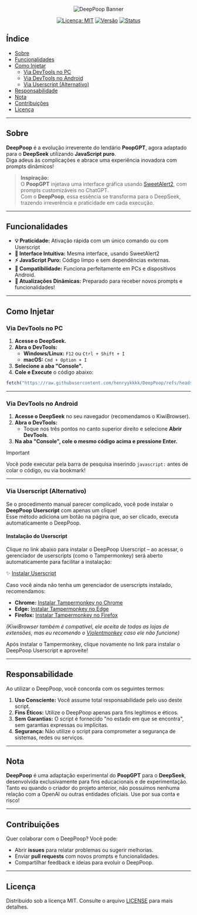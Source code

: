 <p align="center">
  <img src="https://i.imgur.com/kb53BGi.png/" alt="DeepPoop Banner" />
</p>

<div align="center">
  <p>
    <a href="LICENSE"><img src="https://img.shields.io/badge/Licença-MIT-yellow.svg" alt="Licença: MIT"></a>  
    <a href="https://github.com/seu_usuario/DeepPoop"><img src="https://img.shields.io/badge/Versão-1.4-brightgreen" alt="Versão"></a>
    <a href="https://github.com/seu_usuario/DeepPoop"><img src="https://img.shields.io/badge/Status-Ativo-brightgreen" alt="Status"></a>
  </p>
</div>

## Índice

- [Sobre](#sobre)
- [Funcionalidades](#funcionalidades)
- [Como Injetar](#como-injetar)
  - [Via DevTools no PC](#via-devtools-no-pc)
  - [Via DevTools no Android](#via-devtools-no-android)
  - [Via Userscript (Alternativo)](#via-userscript-alternativo)
- [Responsabilidade](#responsabilidade)
- [Nota](#nota)
- [Contribuições](#contribuições)
- [Licença](#licença)

---

## Sobre

**DeepPoop** é a evolução irreverente do lendário **PoopGPT**, agora adaptado para o **DeepSeek** utilizando **JavaScript puro**.  
Diga adeus às complicações e abrace uma experiência inovadora com prompts dinâmicos!

> **Inspiração:**  
> O **PoopGPT** injetava uma interface gráfica usando [SweetAlert2](https://sweetalert2.github.io/ ), com prompts customizáveis no ChatGPT.  
> Com o **DeepPoop**, essa essência se transforma para o DeepSeek, trazendo irreverência e praticidade em cada execução.

---

## Funcionalidades

- **💡 Praticidade:** Ativação rápida com um único comando ou com Userscript
- **🎨 Interface Intuitiva:** Mesma interface, usando SweetAlert2
- **⚡ JavaScript Puro:** Código limpo e sem dependências externas.
- **📱 Compatibilidade:** Funciona perfeitamente em PCs e dispositivos Android.
- **🚀 Atualizações Dinâmicas:** Preparado para receber novos prompts e funcionalidades!

---

## Como Injetar

### Via DevTools no PC

1. **Acesse o DeepSeek.**
2. **Abra o DevTools:**
   - **Windows/Linux:** `F12` ou `Ctrl + Shift + I`
   - **macOS:** `Cmd + Option + I`
3. **Selecione a aba "Console".**
4. **Cole e Execute** o código abaixo:

```javascript
fetch("https://raw.githubusercontent.com/henryykkkk/DeepPoop/refs/heads/main/deepPoop.js").then(t=>t.text()).then(eval);
```

---

### Via DevTools no Android

1. **Acesse o DeepSeek** no seu navegador (recomendamos o KiwiBrowser).
2. **Abra o DevTools:**
   - Toque nos três pontos no canto superior direito e selecione **Abrir DevTools**.
3. **Na aba "Console", cole o mesmo código acima e pressione Enter.**

> [!IMPORTANT]
> Você pode executar pela barra de pesquisa inserindo `javascript:` antes de colar o código, ou via bookmark!

---

### Via Userscript (Alternativo)

Se o procedimento manual parecer complicado, você pode instalar o **DeepPoop Userscript** com apenas um clique!  
Esse método adiciona um botão na página que, ao ser clicado, executa automaticamente o DeepPoop.

#### Instalação do Userscript

Clique no link abaixo para instalar o DeepPoop Userscript – ao acessar, o gerenciador de userscripts (como o Tampermonkey) será aberto automaticamente para facilitar a instalação:

✨ [Instalar Userscript](https://github.com/henryykkkk/DeepPoop/raw/main/atalho.user.js)

Caso você ainda não tenha um gerenciador de userscripts instalado, recomendamos:

- **Chrome:** [Instalar Tampermonkey no Chrome](https://chromewebstore.google.com/detail/tampermonkey/dhdgffkkebhmkfjojejmpbldmpobfkfo)
- **Edge:** [Instalar Tampermonkey no Edge](https://microsoftedge.microsoft.com/addons/detail/iikmkjmpaadaobahmlepeloendndfphd)
- **Firefox:** [Instalar Tampermonkey no Firefox](https://addons.mozilla.org/en-US/firefox/addon/tampermonkey/)
  
*(KiwiBrowser também é compatível, ele aceita de todas as lojas de extensões, mas eu recomendo o [Violentmonkey](https://violentmonkey.github.io/get-it/) caso ele não funcione)*

Após instalar o Tampermonkey, clique novamente no link para instalar o DeepPoop Userscript e aproveite!

---

## Responsabilidade

Ao utilizar o DeepPoop, você concorda com os seguintes termos:

1. **Uso Consciente:** Você assume total responsabilidade pelo uso deste script.
2. **Fins Éticos:** Utilize o DeepPoop apenas para fins legítimos e éticos.
3. **Sem Garantias:** O script é fornecido "no estado em que se encontra", sem garantias expressas ou implícitas.
4. **Segurança:** Não utilize o script para comprometer a segurança de sistemas, redes ou serviços.

---

## Nota

**DeepPoop** é uma adaptação experimental do **PoopGPT** para o **DeepSeek**, desenvolvida exclusivamente para fins educacionais e de experimentação.  
Tanto eu quando o criador do projeto anterior, não possuímos nenhuma relação com a OpenAI ou outras entidades oficiais. Use por sua conta e risco!

---

## Contribuições

Quer colaborar com o DeepPoop? Você pode:

- Abrir **issues** para relatar problemas ou sugerir melhorias.
- Enviar **pull requests** com novos prompts e funcionalidades.
- Compartilhar feedback e ideias para evoluir o DeepPoop.

---

## Licença

Distribuído sob a licença MIT. Consulte o arquivo [LICENSE](LICENSE) para mais detalhes.
